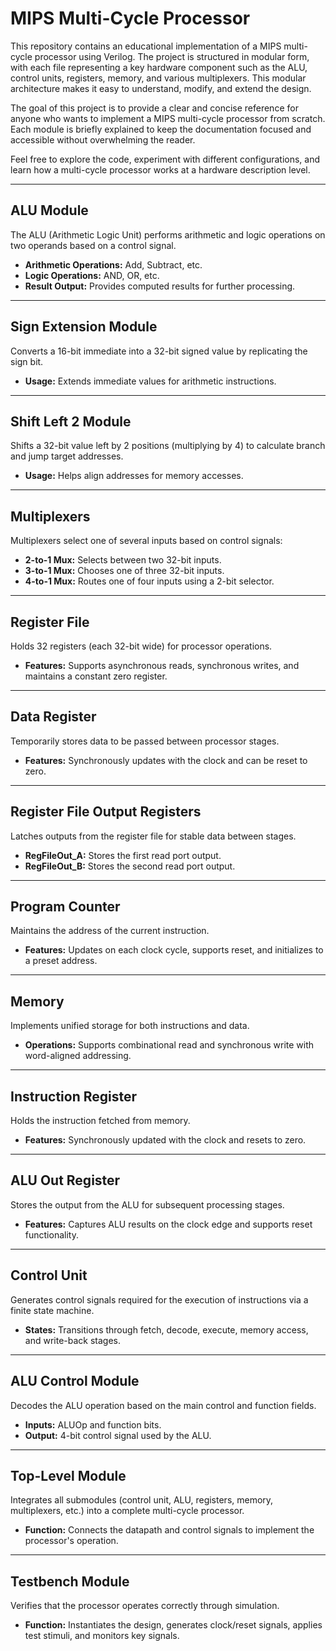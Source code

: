 # MIPS Multi-Cycle Processor

This repository contains an educational implementation of a MIPS multi-cycle processor using Verilog. The project is structured in modular form, with each file representing a key hardware component such as the ALU, control units, registers, memory, and various multiplexers. This modular architecture makes it easy to understand, modify, and extend the design.

The goal of this project is to provide a clear and concise reference for anyone who wants to implement a MIPS multi-cycle processor from scratch. Each module is briefly explained to keep the documentation focused and accessible without overwhelming the reader.

Feel free to explore the code, experiment with different configurations, and learn how a multi-cycle processor works at a hardware description level.

---

## ALU Module
The ALU (Arithmetic Logic Unit) performs arithmetic and logic operations on two operands based on a control signal.
- **Arithmetic Operations:** Add, Subtract, etc.
- **Logic Operations:** AND, OR, etc.
- **Result Output:** Provides computed results for further processing.

---

## Sign Extension Module
Converts a 16-bit immediate into a 32-bit signed value by replicating the sign bit.
- **Usage:** Extends immediate values for arithmetic instructions.

---

## Shift Left 2 Module
Shifts a 32-bit value left by 2 positions (multiplying by 4) to calculate branch and jump target addresses.
- **Usage:** Helps align addresses for memory accesses.

---

## Multiplexers
Multiplexers select one of several inputs based on control signals:
- **2-to-1 Mux:** Selects between two 32-bit inputs.
- **3-to-1 Mux:** Chooses one of three 32-bit inputs.
- **4-to-1 Mux:** Routes one of four inputs using a 2-bit selector.

---

## Register File
Holds 32 registers (each 32-bit wide) for processor operations.
- **Features:** Supports asynchronous reads, synchronous writes, and maintains a constant zero register.

---

## Data Register
Temporarily stores data to be passed between processor stages.
- **Features:** Synchronously updates with the clock and can be reset to zero.

---

## Register File Output Registers
Latches outputs from the register file for stable data between stages.
- **RegFileOut_A:** Stores the first read port output.
- **RegFileOut_B:** Stores the second read port output.

---

## Program Counter
Maintains the address of the current instruction.
- **Features:** Updates on each clock cycle, supports reset, and initializes to a preset address.

---

## Memory
Implements unified storage for both instructions and data.
- **Operations:** Supports combinational read and synchronous write with word-aligned addressing.

---

## Instruction Register
Holds the instruction fetched from memory.
- **Features:** Synchronously updated with the clock and resets to zero.

---

## ALU Out Register
Stores the output from the ALU for subsequent processing stages.
- **Features:** Captures ALU results on the clock edge and supports reset functionality.

---

## Control Unit
Generates control signals required for the execution of instructions via a finite state machine.
- **States:** Transitions through fetch, decode, execute, memory access, and write-back stages.

---

## ALU Control Module
Decodes the ALU operation based on the main control and function fields.
- **Inputs:** ALUOp and function bits.
- **Output:** 4-bit control signal used by the ALU.

---

## Top-Level Module
Integrates all submodules (control unit, ALU, registers, memory, multiplexers, etc.) into a complete multi-cycle processor.
- **Function:** Connects the datapath and control signals to implement the processor's operation.

---

## Testbench Module
Verifies that the processor operates correctly through simulation.
- **Function:** Instantiates the design, generates clock/reset signals, applies test stimuli, and monitors key signals.
